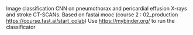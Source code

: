 Image classification CNN on pneumothorax and pericardial effusion X-rays and stroke CT-SCANs.
Based on fastai mooc (course 2 : 02_production https://course.fast.ai/start_colab)
Use https://mybinder.org/ to run the classificator 
